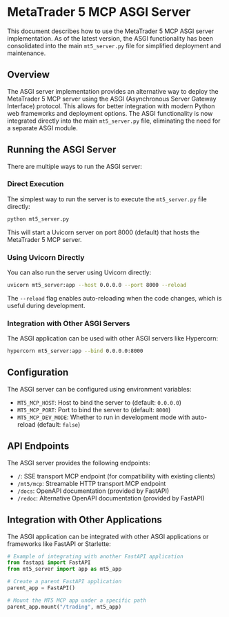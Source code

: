 # MetaTrader 5 MCP ASGI Server

This document describes how to use the MetaTrader 5 MCP ASGI server implementation. As of the latest version, the ASGI functionality has been consolidated into the main `mt5_server.py` file for simplified deployment and maintenance.

## Overview

The ASGI server implementation provides an alternative way to deploy the MetaTrader 5 MCP server using the ASGI (Asynchronous Server Gateway Interface) protocol. This allows for better integration with modern Python web frameworks and deployment options. The ASGI functionality is now integrated directly into the main `mt5_server.py` file, eliminating the need for a separate ASGI module.

## Running the ASGI Server

There are multiple ways to run the ASGI server:

### Direct Execution

The simplest way to run the server is to execute the `mt5_server.py` file directly:

```bash
python mt5_server.py
```

This will start a Uvicorn server on port 8000 (default) that hosts the MetaTrader 5 MCP server.

### Using Uvicorn Directly

You can also run the server using Uvicorn directly:

```bash
uvicorn mt5_server:app --host 0.0.0.0 --port 8000 --reload
```

The `--reload` flag enables auto-reloading when the code changes, which is useful during development.

### Integration with Other ASGI Servers

The ASGI application can be used with other ASGI servers like Hypercorn:

```bash
hypercorn mt5_server:app --bind 0.0.0.0:8000
```

## Configuration

The ASGI server can be configured using environment variables:

- `MT5_MCP_HOST`: Host to bind the server to (default: `0.0.0.0`)
- `MT5_MCP_PORT`: Port to bind the server to (default: `8000`)
- `MT5_MCP_DEV_MODE`: Whether to run in development mode with auto-reload (default: `false`)

## API Endpoints

The ASGI server provides the following endpoints:

- `/`: SSE transport MCP endpoint (for compatibility with existing clients)
- `/mt5/mcp`: Streamable HTTP transport MCP endpoint
- `/docs`: OpenAPI documentation (provided by FastAPI)
- `/redoc`: Alternative OpenAPI documentation (provided by FastAPI)

## Integration with Other Applications

The ASGI application can be integrated with other ASGI applications or frameworks like FastAPI or Starlette:

```python
# Example of integrating with another FastAPI application
from fastapi import FastAPI
from mt5_server import app as mt5_app

# Create a parent FastAPI application
parent_app = FastAPI()

# Mount the MT5 MCP app under a specific path
parent_app.mount("/trading", mt5_app)
```
